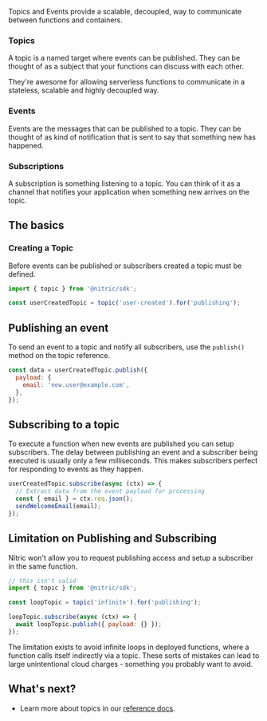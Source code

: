 Topics and Events provide a scalable, decoupled, way to communicate between functions and containers.

### Topics

A topic is a named target where events can be published. They can be thought of as a subject that your functions can discuss with each other.

They're awesome for allowing serverless functions to communicate in a stateless, scalable and highly decoupled way.

### Events

Events are the messages that can be published to a topic. They can be thought of as kind of notification that is sent to say that something new has happened.

### Subscriptions

A subscription is something listening to a topic. You can think of it as a channel that notifies your application when something new arrives on the topic.

## The basics

### Creating a Topic

Before events can be published or subscribers created a topic must be defined.

```javascript
import { topic } from '@nitric/sdk';

const userCreatedTopic = topic('user-created').for('publishing');
```

## Publishing an event

To send an event to a topic and notify all subscribers, use the `publish()` method on the topic reference.

```javascript
const data = userCreatedTopic.publish({
  payload: {
    email: 'new.user@example.com',
  },
});
```

## Subscribing to a topic

To execute a function when new events are published you can setup subscribers. The delay between publishing an event and a subscriber being executed is usually only a few milliseconds. This makes subscribers perfect for responding to events as they happen.

```javascript
userCreatedTopic.subscribe(async (ctx) => {
  // Extract data from the event payload for processing
  const { email } = ctx.req.json();
  sendWelcomeEmail(email);
});
```

## Limitation on Publishing and Subscribing

Nitric won't allow you to request publishing access and setup a subscriber in the same function.

```javascript
// this isn't valid
import { topic } from '@nitric/sdk';

const loopTopic = topic('infinite').for('publishing');

loopTopic.subscribe(async (ctx) => {
  await loopTopic.publish({ payload: {} });
});
```

The limitation exists to avoid infinite loops in deployed functions, where a function calls itself indirectly via a topic. These sorts of mistakes can lead to large unintentional cloud charges - something you probably want to avoid.

## What's next?

- Learn more about topics in our [reference docs](/docs/reference/topic/topic).
